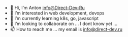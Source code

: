 - 👋 Hi, I’m Anton <info@Direct-Dev-Ru>
- 👀 I’m interested in web development, devops
- 🌱 I’m currently learning k8s, go, javascript
- 💞️ I’m looking to collaborate on ... I dont know yet ...
- 📫 How to reach me ... my email is info@direct-dev.ru

<!---
Direct-Dev-Ru/Direct-Dev-Ru is a ✨ special ✨ repository because its `README.md` (this file) appears on your GitHub profile.
You can click the Preview link to take a look at your changes.
--->
